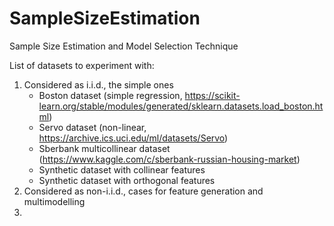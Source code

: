 # SampleSizeEstimation

Sample Size Estimation and Model Selection Technique

List of datasets to experiment with:
1. Considered as i.i.d., the simple ones
    - Boston dataset (simple regression, https://scikit-learn.org/stable/modules/generated/sklearn.datasets.load_boston.html)
    - Servo dataset (non-linear, https://archive.ics.uci.edu/ml/datasets/Servo)
    - Sberbank multicollinear dataset (https://www.kaggle.com/c/sberbank-russian-housing-market)
    - Synthetic dataset with collinear features
    - Synthetic dataset with orthogonal features
2. Considered as non-i.i.d., cases for feature generation and multimodelling
2. 
